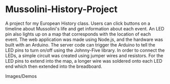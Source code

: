 # Mussolini-History-Project

A project for my European History class. Users can click buttons on a timeline about Mussolini's life and get information about each event.
An LED pin also lights up on a map that corresponds with the location of each event. The web application was made using Node.js, and the hardware was built with an Arduino.
The server code can trigger the Arduino to tell the LED pins to turn on/off using the Johnny-Five library. In order to connect the LEDs, a simple circuit was created using jumper wires and resistors. For the LED pins to extend into the map, a longer wire was soldered onto each LED end which then extended into the breadboard.

Images/Demos

